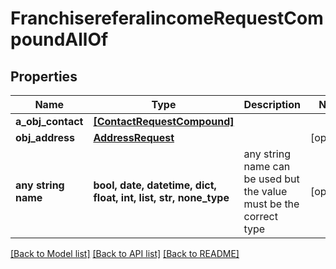 # FranchisereferalincomeRequestCompoundAllOf


## Properties
Name | Type | Description | Notes
------------ | ------------- | ------------- | -------------
**a_obj_contact** | [**[ContactRequestCompound]**](ContactRequestCompound.md) |  | 
**obj_address** | [**AddressRequest**](AddressRequest.md) |  | [optional] 
**any string name** | **bool, date, datetime, dict, float, int, list, str, none_type** | any string name can be used but the value must be the correct type | [optional]

[[Back to Model list]](../README.md#documentation-for-models) [[Back to API list]](../README.md#documentation-for-api-endpoints) [[Back to README]](../README.md)


